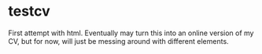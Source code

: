 # testcv
First attempt with html. Eventually may turn this into an online version of my CV, but for now, will just be messing around with different elements.

